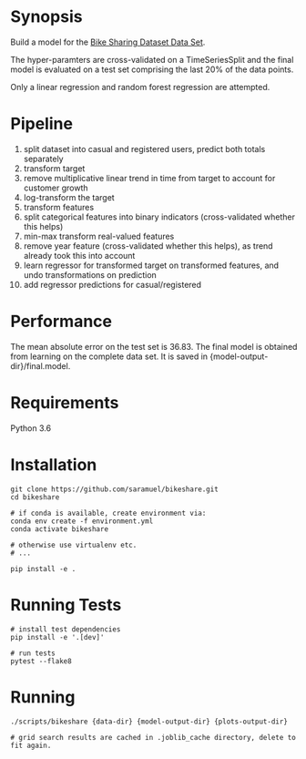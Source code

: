 Synopsis
========

Build a model for the [Bike Sharing Dataset Data Set](https://archive.ics.uci.edu/ml/datasets/Bike+Sharing+Dataset).

The hyper-paramters are cross-validated on a TimeSeriesSplit and the final
model is evaluated on a test set comprising the last 20% of the data points.

Only a linear regression and random forest regression are attempted.

Pipeline
========

1. split dataset into casual and registered users, predict both totals separately
2. transform target
  1. remove multiplicative linear trend in time from target to account for customer growth
  2. log-transform the target
3. transform features
  1. split categorical features into binary indicators (cross-validated whether this helps)
  2. min-max transform real-valued features
  3. remove year feature (cross-validated whether this helps), as trend already took this into account
4. learn regressor for transformed target on transformed features, and undo transformations on prediction
5. add regressor predictions for casual/registered

Performance
===========

The mean absolute error on the test set is 36.83.
The final model is obtained from learning on the complete data set.
It is saved in {model-output-dir}/final.model.

Requirements
============

Python 3.6

Installation
============

    git clone https://github.com/saramuel/bikeshare.git
    cd bikeshare

    # if conda is available, create environment via:
    conda env create -f environment.yml
    conda activate bikeshare

    # otherwise use virtualenv etc.
    # ...

    pip install -e .

Running Tests
=============

    # install test dependencies
    pip install -e '.[dev]'

    # run tests
    pytest --flake8

Running
=======

    ./scripts/bikeshare {data-dir} {model-output-dir} {plots-output-dir}

    # grid search results are cached in .joblib_cache directory, delete to fit again.
